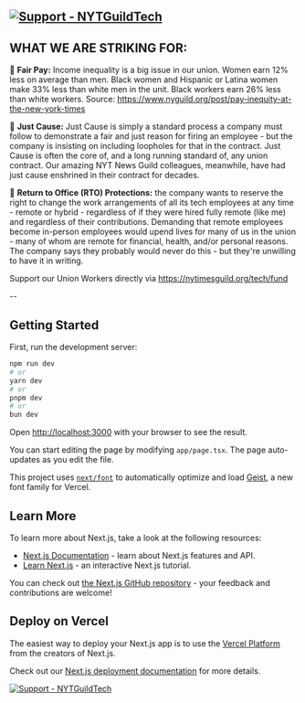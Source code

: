 [![Support - NYTGuildTech](https://img.shields.io/badge/Support-NYTGuildTech-FC4045?style=for-the-badge)](https://nytimesguild.org/tech/fund)
--

## WHAT WE ARE STRIKING FOR: 

💸 **Fair Pay:** Income inequality is a big issue in our union. Women earn 12% less on average than men. Black women and Hispanic or Latina women make 33% less than white men in the unit. Black workers earn 26% less than white workers. 
Source: https://www.nyguild.org/post/pay-inequity-at-the-new-york-times


🔨 **Just Cause:** Just Cause is simply a standard process a company must follow to demonstrate a fair and just reason for firing an employee - but the company is insisting on including loopholes for that in the contract. Just Cause is often the core of, and a long running standard of, any union contract. Our amazing NYT News Guild colleagues, meanwhile, have had just cause enshrined in their contract for decades.


🏢 **Return to Office (RTO) Protections:** the company wants to reserve the right to change the work arrangements of all its tech employees at any time - remote or hybrid - regardless of if they were hired fully remote (like me) and regardless of their contributions. Demanding that remote employees become in-person employees would upend lives for many of us in the union - many of whom are remote for financial, health, and/or personal reasons. The company says they probably would never do this - but they're unwilling to have it in writing.

Support our Union Workers directly via https://nytimesguild.org/tech/fund

--

## Getting Started

First, run the development server:

```bash
npm run dev
# or
yarn dev
# or
pnpm dev
# or
bun dev
```

Open [http://localhost:3000](http://localhost:3000) with your browser to see the result.

You can start editing the page by modifying `app/page.tsx`. The page auto-updates as you edit the file.

This project uses [`next/font`](https://nextjs.org/docs/app/building-your-application/optimizing/fonts) to automatically optimize and load [Geist](https://vercel.com/font), a new font family for Vercel.

## Learn More

To learn more about Next.js, take a look at the following resources:

- [Next.js Documentation](https://nextjs.org/docs) - learn about Next.js features and API.
- [Learn Next.js](https://nextjs.org/learn) - an interactive Next.js tutorial.

You can check out [the Next.js GitHub repository](https://github.com/vercel/next.js) - your feedback and contributions are welcome!

## Deploy on Vercel

The easiest way to deploy your Next.js app is to use the [Vercel Platform](https://vercel.com/new?utm_medium=default-template&filter=next.js&utm_source=create-next-app&utm_campaign=create-next-app-readme) from the creators of Next.js.

Check out our [Next.js deployment documentation](https://nextjs.org/docs/app/building-your-application/deploying) for more details.

[![Support - NYTGuildTech](https://img.shields.io/badge/Support-NYTGuildTech-FC4045)](https://nytimesguild.org/tech/fund)
